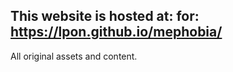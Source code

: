 
## This website is hosted at: for: https://lpon.github.io/mephobia/

All original assets and content. 






